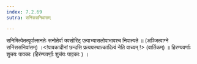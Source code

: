 ```yaml
---
index: 7.2.69
sutra: सनिंससनिवांसम्

---
```

 सनिमित्येतत्पूर्वात्सनतेः सनोतेर्वा क्वसोरिट् एत्वाभ्यासलोपाभावश्च निपात्यते ॥ (अञ्जित्वाग्ने सनिंससनिवांसम्) ।<!पावकादीनां छन्दसि प्रत्ययस्थात्कादित्वं नेति वाच्यम् !> (वार्तिकम्) ॥ हिरण्यवर्णाः शुचयः पावकाः (हिर॑ण्यवर्णाः॒ शुच॑यः पाव॒काः ) ।